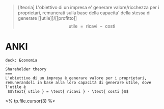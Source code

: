 > [!teoria]
> L'obiettivo di un impresa e' generare valore/ricchezza per i proprietari, remunerati sulla base della capacita' della stessa di generare [[utile]]/[[profitto]]
> $$\text{ utile } = \text{ ricavi } - \text{ costi }$$

# ANKI

```anki
deck: Economia
---
Shareholder theory
===
L'obiettivo di un impresa è generare valore per i proprietari, remunerandoli in base alla loro capacità di generare utile, dove l'utile è
 $$\text{ utile } = \text{ ricavi } - \text{ costi }$$
```
<% tp.file.cursor(3) %>